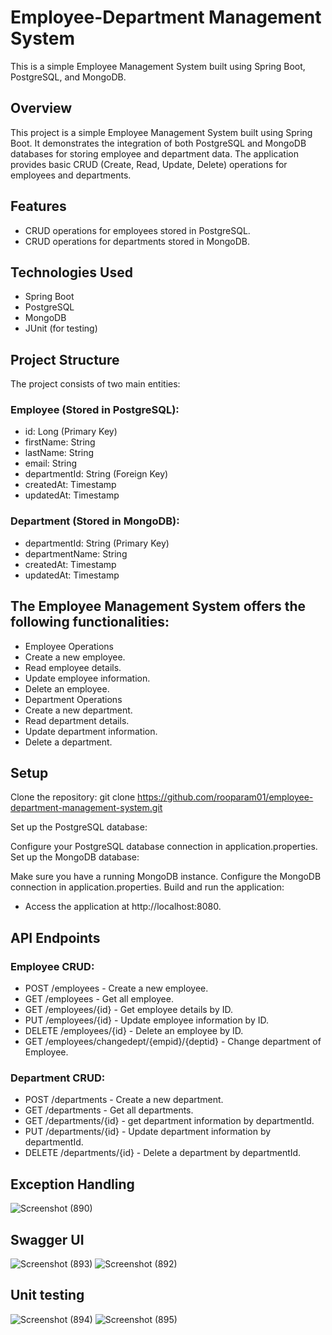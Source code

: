 # Employee-Department Management System

This is a simple Employee Management System built using Spring Boot, PostgreSQL, and MongoDB.

## Overview
This project is a simple Employee Management System built using Spring Boot. It demonstrates the integration of both PostgreSQL and MongoDB databases for storing employee and department data. The application provides basic CRUD (Create, Read, Update, Delete) operations for employees and departments.

## Features

- CRUD operations for employees stored in PostgreSQL.
- CRUD operations for departments stored in MongoDB.

## Technologies Used
- Spring Boot
- PostgreSQL
- MongoDB
- JUnit (for testing)

## Project Structure
The project consists of two main entities:

### Employee (Stored in PostgreSQL):

- id: Long (Primary Key)
- firstName: String
- lastName: String
- email: String
- departmentId: String (Foreign Key)
- createdAt: Timestamp
- updatedAt: Timestamp


### Department (Stored in MongoDB):

- departmentId: String (Primary Key)
- departmentName: String
- createdAt: Timestamp
- updatedAt: Timestamp

## The Employee Management System offers the following functionalities:

- Employee Operations
- Create a new employee.
- Read employee details.
- Update employee information.
- Delete an employee.
- Department Operations
- Create a new department.
- Read department details.
- Update department information.
- Delete a department.

## Setup
Clone the repository:
git clone https://github.com/rooparam01/employee-department-management-system.git

Set up the PostgreSQL database:

Configure your PostgreSQL database connection in application.properties.
Set up the MongoDB database:

Make sure you have a running MongoDB instance.
Configure the MongoDB connection in application.properties.
Build and run the application:
- Access the application at http://localhost:8080.

## API Endpoints
### Employee CRUD:

- POST /employees - Create a new employee.
- GET /employees - Get all employee.
- GET /employees/{id} - Get employee details by ID.
- PUT /employees/{id} - Update employee information by ID.
- DELETE /employees/{id} - Delete an employee by ID.
- GET /employees/changedept/{empid}/{deptid} - Change department of Employee.
### Department CRUD:

- POST /departments - Create a new department.
- GET /departments - Get all departments.
- GET /departments/{id} - get department information by departmentId.
- PUT /departments/{id} - Update department information by departmentId.
- DELETE /departments/{id} - Delete a department by departmentId.

## Exception Handling
![Screenshot (890)](https://github.com/rooparam01/employee-department-management-system/assets/111178057/46178e20-4acb-4a52-a005-45643bac69e6)

## Swagger UI
![Screenshot (893)](https://github.com/rooparam01/employee-department-management-system/assets/111178057/b7b162ff-a1e3-47ec-9bd6-02b85029760f)
![Screenshot (892)](https://github.com/rooparam01/employee-department-management-system/assets/111178057/f9ab7fa7-a0de-4538-b766-7c34ee6b4e82)

## Unit testing
![Screenshot (894)](https://github.com/rooparam01/employee-department-management-system/assets/111178057/9cfbc2dd-1644-44f3-ae4e-06b68e3e6aa7)
![Screenshot (895)](https://github.com/rooparam01/employee-department-management-system/assets/111178057/d3ce3b79-d8ee-484d-9dbc-ac82e5e445ed)




